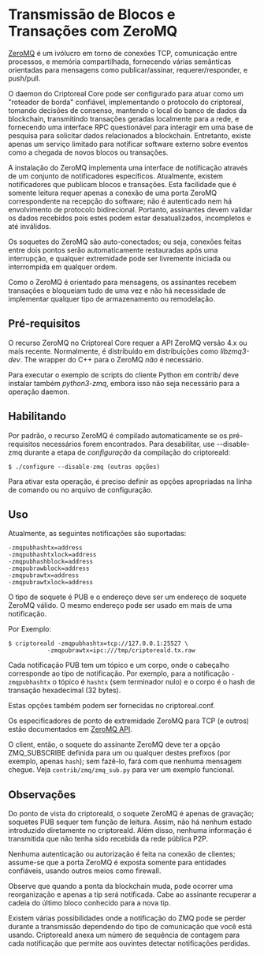 # Transmissão de Blocos e Transações com ZeroMQ

[ZeroMQ](http://zeromq.org/) é um ivólucro em torno de conexões TCP, comunicação entre processos, e memória compartilhada, fornecendo várias semânticas orientadas para mensagens como publicar/assinar, requerer/responder, e push/pull.

O daemon do Criptoreal Core pode ser configurado para atuar como um "roteador de borda" confiável, implementando o protocolo do criptoreal, tomando decisões de consenso, mantendo o local do banco de dados da blockchain, transmitindo transações geradas localmente para a rede, e fornecendo uma interface RPC questionável para interagir em uma base de pesquisa para solicitar dados relacionados a blockchain. Entretanto, existe apenas um serviço limitado para notificar software externo sobre eventos como a chegada de novos blocos ou transações.

A instalação do ZeroMQ implementa uma interface de notificação através de um conjunto de notificadores específicos. Atualmente, existem notificadores que publicam blocos e transações. Esta facilidade que é somente leitura requer apenas a conexão de uma porta ZeroMQ correspondente na recepção do software; não é autenticado nem há envolvimento de protocolo bidirecional. Portanto, assinantes devem validar os dados recebidos pois estes podem estar desatualizados, incompletos e até inválidos.

Os soquetes do ZeroMQ são auto-conectados; ou seja, conexões feitas entre dois pontos serão automaticamente restauradas após uma interrupção, e qualquer extremidade pode ser livremente iniciada ou interrompida em qualquer ordem.

Como o ZeroMQ é orientado para mensagens, os assinantes recebem transações e bloqueiam tudo de uma vez e não há necessidade de implementar qualquer tipo de armazenamento ou remodelação.

## Pré-requisitos

O recurso ZeroMQ no Criptoreal Core requer a API ZeroMQ versão 4.x ou mais recente. Normalmente, é distribuído em distribuições como *libzmq3-dev*. The wrapper do C++ para o ZeroMQ  *não* é necessário.

Para executar o exemplo de scripts do cliente Python em contrib/ deve instalar também *python3-zmq*, embora isso não seja necessário para a operação daemon.

## Habilitando

Por padrão, o recurso ZeroMQ é compilado automaticamente se os pré-requisitos necessários forem encontrados. Para desabilitar, use --disable-zmq durante a etapa de *configuração* da compilação do criptoreald:

    $ ./configure --disable-zmq (outras opções)

Para ativar esta operação, é preciso definir as opções apropriadas na linha de comando ou no arquivo de configuração.

## Uso

Atualmente, as seguintes notificações são suportadas:

    -zmqpubhashtx=address
    -zmqpubhashtxlock=address
    -zmqpubhashblock=address
    -zmqpubrawblock=address
    -zmqpubrawtx=address
    -zmqpubrawtxlock=address

O tipo de soquete é PUB e o endereço deve ser um endereço de soquete ZeroMQ válido. O mesmo endereço pode ser usado em mais de uma notificação.

Por Exemplo:

    $ criptoreald -zmqpubhashtx=tcp://127.0.0.1:25527 \
               -zmqpubrawtx=ipc:///tmp/criptoreald.tx.raw

Cada notificação PUB tem um tópico e um corpo, onde o cabeçalho corresponde ao tipo de notificação. Por exemplo, para a notificação `-zmqpubhashtx` o tópico é `hashtx` (sem terminador nulo) e o corpo é o hash de transação hexadecimal (32 bytes).

Estas opções também podem ser fornecidas no criptoreal.conf.

Os especificadores de ponto de extremidade ZeroMQ para TCP (e outros) estão documentados em [ZeroMQ API](http://api.zeromq.org/4-0:_start).

O client, então, o soquete do assinante ZeroMQ deve ter a opção ZMQ_SUBSCRIBE definida para um ou qualquer destes prefixos (por exemplo, apenas `hash`); sem fazê-lo, fará com que nenhuma mensagem chegue. Veja `contrib/zmq/zmq_sub.py` para ver um exemplo funcional.

## Observações

Do ponto de vista do criptoreald, o soquete ZeroMQ é apenas de gravação; soquetes PUB sequer tem função de leitura. Assim, não há nenhum estado introduzido diretamente no criptoreald. Além disso, nenhuma informação é transmitida que não tenha sido recebida da rede pública P2P.

Nenhuma autenticação ou autorização é feita na conexão de clientes; assume-se que a porta ZeroMQ é exposta somente para entidades confiáveis, usando outros meios como firewall.

Observe que quando a ponta da blockchain muda, pode ocorrer uma reorganização e apenas a tip será notificada. Cabe ao assinante recuperar a cadeia do último bloco conhecido para a nova tip.

Existem várias possibilidades onde a notificação do ZMQ pode se perder durante a transmissão dependendo do tipo de comunicação que você está usando. Criptoreald anexa um número de sequência de contagem para cada notificação que permite aos ouvintes detectar notificações perdidas. 
